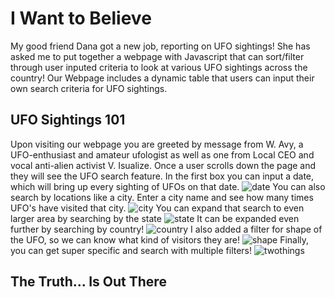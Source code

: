 # I Want to Believe
My good friend Dana got a new job, reporting on UFO sightings! She has asked me to put together a webpage with Javascript that can sort/filter through user inputed criteria to look at various UFO sightings across the country! Our Webpage includes a dynamic table that users can input their own search criteria for UFO sightings. 
## UFO Sightings 101
Upon visiting our webpage you are greeted by message from W. Avy, a UFO-enthusiast and amateur ufologist as well as one from Local CEO and vocal anti-alien activist V. Isualize.
Once a user scrolls down the page and they will see the UFO search feature. 
In the first box you can input a date, which will bring up every sighting of UFOs on that date. 
![date](https://user-images.githubusercontent.com/68392225/94938261-370aeb00-0496-11eb-8460-7d5854a967f2.png)
You can also search by locations like a city. Enter a city name and see how many times UFO's have visited that city.
![city](https://user-images.githubusercontent.com/68392225/94938489-7fc2a400-0496-11eb-8352-a4489531b610.png)
You can expand that search to even larger area by searching by the state
![state](https://user-images.githubusercontent.com/68392225/94938699-cfa16b00-0496-11eb-8e9a-1651f498d0fb.png)
It can be expanded even further by searching by country!
![country](https://user-images.githubusercontent.com/68392225/94938834-fd86af80-0496-11eb-91ff-75d09e1e24d1.png)
I also added a filter for shape of the UFO, so we can know what kind of visitors they are!
![shape](https://user-images.githubusercontent.com/68392225/94939010-2c048a80-0497-11eb-991d-25641a437191.png)
Finally, you can get super specific and search with multiple filters!
![twothings](https://user-images.githubusercontent.com/68392225/94938382-5c97f480-0496-11eb-99d2-309db2cbcef2.png)
## The Truth... Is Out There

